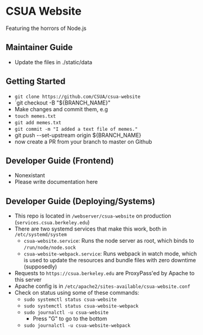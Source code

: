 # CSUA Website

Featuring the horrors of Node.js

## Maintainer Guide

- Update the files in ./static/data

## Getting Started

- `git clone https://github.com/CSUA/csua-website`
- `git checkout -B "${BRANCH_NAME}"
- Make changes and commit them, e.g
- `touch memes.txt`
- `git add memes.txt`
- `git commit -m "I added a text file of memes."`
- git push --set-upstream origin ${BRANCH_NAME}
- now create a PR from your branch to master on Github

## Developer Guide (Frontend)

- Nonexistant
- Please write documentation here

## Developer Guide (Deploying/Systems)

- This repo is located in `/webserver/csua-website` on production (`services.csua.berkeley.edu`)
- There are two systemd services that make this work, both in `/etc/systemd/system`
    - `csua-website.service`: Runs the node server as root, which binds to `/run/node/node.sock`
    - `csua-website-webpack.service`: Runs webpack in watch mode, which is used to update the resources and bundle files with zero downtime (supposedly)
- Requests to `https://csua.berkeley.edu` are ProxyPass'ed by Apache to this server
- Apache config is in `/etc/apache2/sites-available/csua-website.conf`
- Check on status using some of these commands:
    - `sudo systemctl status csua-website`
    - `sudo systemctl status csua-website-webpack`
    - `sudo journalctl -u csua-website`
        - Press "G" to go to the bottom
    - `sudo journalctl -u csua-website-webpack`

